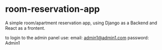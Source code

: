 # room-reservation-app
A simple room/apartment reservation app, using Django as a Backend and React as a frontent.

to login to the admin panel use:
email: admin1@admin1.com
password: Admin1